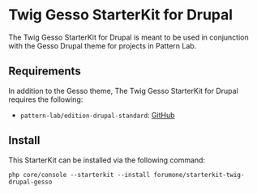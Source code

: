 # Twig Gesso StarterKit for Drupal

The Twig Gesso StarterKit for Drupal is meant to be used in conjunction with the Gesso Drupal theme for projects in Pattern Lab.

## Requirements

In addition to the Gesso theme, The Twig Gesso StarterKit for Drupal requires the following:

* `pattern-lab/edition-drupal-standard`:
[GitHub](https://github.com/pattern-lab/edition-drupal-standard)

## Install

This StarterKit can be installed via the following command:

    php core/console --starterkit --install forumone/starterkit-twig-drupal-gesso
